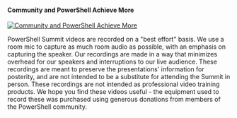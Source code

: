 ﻿#### Community and PowerShell Achieve More

[![Community and PowerShell Achieve More](https://i3.ytimg.com/vi/vOqVasBQZdA/hqdefault.jpg "Community and PowerShell Achieve More")](https://www.youtube.com/watch?v=vOqVasBQZdA)

PowerShell Summit videos are recorded on a "best effort" basis. We use a room mic to capture as much room audio as possible, with an emphasis on capturing the speaker. Our recordings are made in a way that minimizes overhead for our speakers and interruptions to our live audience. These recordings are meant to preserve the presentations' information for posterity, and are not intended to be a substitute for attending the Summit in person. These recordings are not intended as professional video training products. We hope you find these videos useful - the equipment used to record these was purchased using generous donations from members of the PowerShell community.


